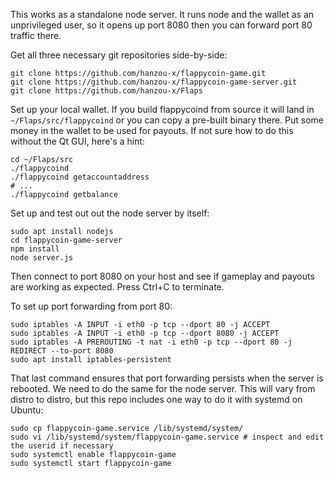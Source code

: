 This works as a standalone node server. It runs node and the
wallet as an unprivileged user, so it opens up port 8080 then you can
forward port 80 traffic there.

Get all three necessary git repositories side-by-side:

    git clone https://github.com/hanzou-x/flappycoin-game.git
    git clone https://github.com/hanzou-x/flappycoin-game-server.git
    git clone https://github.com/hanzou-x/Flaps

Set up your local wallet. If you build flappycoind from source it
will land in `~/Flaps/src/flappycoind` or you can copy a pre-built
binary there. Put some money in the wallet to be used for payouts.
If not sure how to do this without the Qt GUI, here's a hint:

    cd ~/Flaps/src
    ./flappycoind
    ./flappycoind getaccountaddress
    # ...
    ./flappycoind getbalance

Set up and test out out the node server by itself:

    sudo apt install nodejs
    cd flappycoin-game-server
    npm install
    node server.js

Then connect to port 8080 on your host and see if gameplay and
payouts are working as expected. Press Ctrl+C to terminate.

To set up port forwarding from port 80:

    sudo iptables -A INPUT -i eth0 -p tcp --dport 80 -j ACCEPT
    sudo iptables -A INPUT -i eth0 -p tcp --dport 8080 -j ACCEPT
    sudo iptables -A PREROUTING -t nat -i eth0 -p tcp --dport 80 -j REDIRECT --to-port 8080
    sudo apt install iptables-persistent

That last command ensures that port forwarding persists when the
server is rebooted. We need to do the same for the node server.
This will vary from distro to distro, but this repo includes one
way to do it with systemd on Ubuntu:

    sudo cp flappycoin-game.service /lib/systemd/system/
    sudo vi /lib/systemd/system/flappycoin-game.service # inspect and edit the userid if necessary
    sudo systemctl enable flappycoin-game
    sudo systemctl start flappycoin-game
